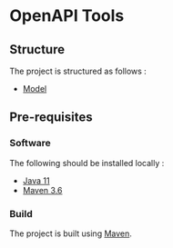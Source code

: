 # OpenAPI Tools

## Structure

The project is structured as follows :

* [Model](./model)

## Pre-requisites

### Software

The following should be installed locally :

* [Java 11](https://www.oracle.com/technetwork/java/javase/downloads/jdk11-downloads-5066655.html)
* [Maven 3.6](http://maven.apache.org/)

### Build

The project is built using [Maven](https://maven.apache.org).

